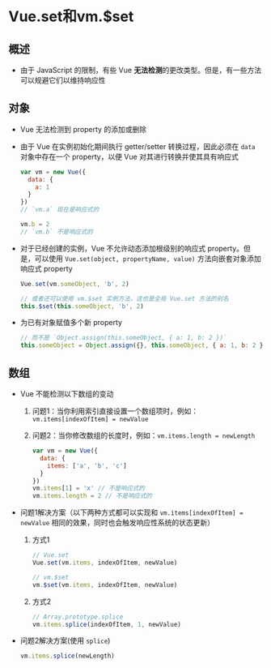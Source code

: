 # Vue.set和vm.\$set

## 概述

+ 由于 JavaScript 的限制，有些 Vue **无法检测**的更改类型。但是，有一些方法可以规避它们以维持响应性

## 对象

+ Vue 无法检测到 property 的添加或删除

+ 由于 Vue 在实例初始化期间执行 getter/setter 转换过程，因此必须在 `data` 对象中存在一个 property，以便 Vue 对其进行转换并使其具有响应式

    ```js
    var vm = new Vue({
      data: {
        a: 1
      }
    })
    // `vm.a` 现在是响应式的

    vm.b = 2
    // `vm.b` 不是响应式的
    ```

+ 对于已经创建的实例，Vue 不允许动态添加根级别的响应式 property。但是，可以使用 `Vue.set(object, propertyName, value)` 方法向嵌套对象添加响应式 property

    ```js
    Vue.set(vm.someObject, 'b', 2)

    // 或者还可以使用 vm.$set 实例方法，这也是全局 Vue.set 方法的别名
    this.$set(this.someObject, 'b', 2)
    ```

+ 为已有对象赋值多个新 property

    ```js
    // 而不是 `Object.assign(this.someObject, { a: 1, b: 2 })`
    this.someObject = Object.assign({}, this.someObject, { a: 1, b: 2 })
    ```

## 数组

+ Vue 不能检测以下数组的变动

    1. 问题1：当你利用索引直接设置一个数组项时，例如：`vm.items[indexOfItem] = newValue`

    2. 问题2：当你修改数组的长度时，例如：`vm.items.length = newLength`

        ```js
        var vm = new Vue({
          data: {
            items: ['a', 'b', 'c']
          }
        })
        vm.items[1] = 'x' // 不是响应式的
        vm.items.length = 2 // 不是响应式的
        ```

+ 问题1解决方案（以下两种方式都可以实现和 `vm.items[indexOfItem] = newValue` 相同的效果，同时也会触发响应性系统的状态更新）

    1. 方式1

        ```js
        // Vue.set
        Vue.set(vm.items, indexOfItem, newValue)

        // vm.$set
        vm.$set(vm.items, indexOfItem, newValue)

        ```

    2. 方式2

        ```js
        // Array.prototype.splice
        vm.items.splice(indexOfItem, 1, newValue)
        ```

+ 问题2解决方案(使用 `splice`)

    ```js
    vm.items.splice(newLength)
    ```
